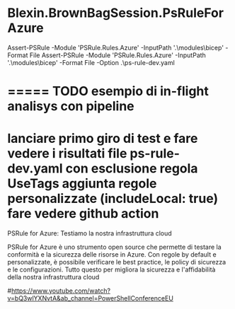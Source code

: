 # Blexin.BrownBagSession.PsRuleForAzure

Assert-PSRule -Module 'PSRule.Rules.Azure' -InputPath '.\modules\bicep\' -Format File
Assert-PSRule -Module 'PSRule.Rules.Azure' -InputPath '.\modules\bicep\' -Format File -Option .\ps-rule-dev.yaml

=====
TODO
esempio di in-flight analisys con pipeline
=====

lanciare primo giro di test e fare vedere i risultati
file ps-rule-dev.yaml con esclusione regola UseTags
aggiunta regole personalizzate (includeLocal: true)
fare vedere github action
=====

PSRule for Azure: Testiamo la nostra infrastruttura cloud

PSRule for Azure è uno strumento open source che permette di testare la conformità e la sicurezza delle risorse in Azure. Con regole by default e personalizzate, è possibile verificare le best practice, le policy di sicurezza e le configurazioni. Tutto questo per migliora la sicurezza e l'affidabilità della nostra infrastruttura cloud

#https://www.youtube.com/watch?v=bQ3wlYXNvtA&ab_channel=PowerShellConferenceEU

